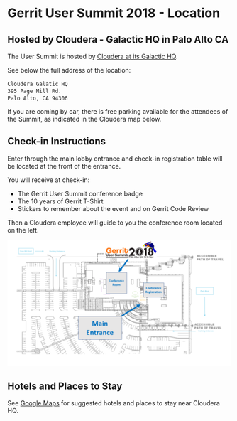 # Gerrit User Summit 2018 - Location

## Hosted by Cloudera - Galactic HQ in Palo Alto CA

The User Summit is hosted by [Cloudera at its Galactic HQ](https://goo.gl/maps/G197eaEUEgv).

See below the full address of the location:

```
Cloudera Galatic HQ
395 Page Mill Rd.
Palo Alto, CA 94306
```

If you are coming by car, there is free parking available for the attendees of the Summit,
as indicated in the Cloudera map below.

## Check-in Instructions

Enter through the main lobby entrance and check-in registration table will be located at the
front of the entrance.

You will receive at check-in:

- The Gerrit User Summit conference badge
- The 10 years of Gerrit T-Shirt
- Stickers to remember about the event and on Gerrit Code Review

Then a Cloudera employee will guide to you the conference room located on the left.

![map](images/gus2018.conference.map.png)

## Hotels and Places to Stay

See [Google Maps](https://www.google.com/maps/search/hotels+near+cloudera+palo+alto+CA/@37.4252525,-122.1768226,13z/data=!3m1!4b1)
for suggested hotels and places to stay near Cloudera HQ.
